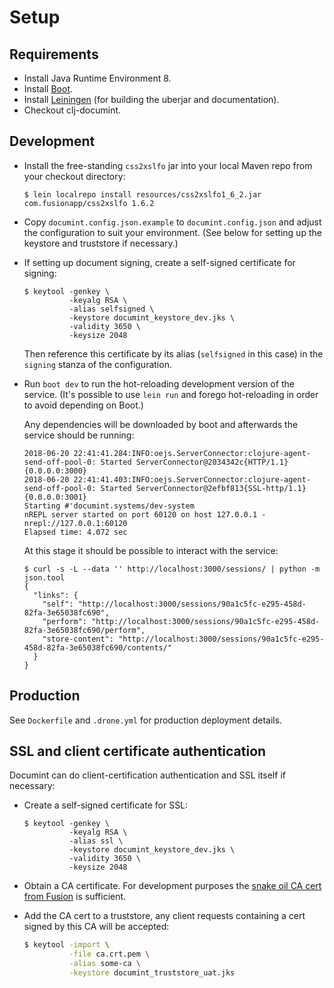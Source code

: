 # Setup

## Requirements

  * Install Java Runtime Environment 8.
  * Install [Boot](http://boot-clj.com/).
  * Install [Leiningen](https://leiningen.org/#install) (for building the uberjar
    and documentation).
  * Checkout clj-documint.

## Development

  * Install the free-standing `css2xslfo` jar into your local Maven repo from
    your checkout directory:

    ```
    $ lein localrepo install resources/css2xslfo1_6_2.jar com.fusionapp/css2xslfo 1.6.2
    ```
  * Copy `documint.config.json.example` to `documint.config.json` and adjust the
    configuration to suit your environment. (See below for setting up the keystore
    and truststore if necessary.)
  * If setting up document signing, create a self-signed certificate for signing:
  
    ```
    $ keytool -genkey \
              -keyalg RSA \
              -alias selfsigned \
              -keystore documint_keystore_dev.jks \
              -validity 3650 \
              -keysize 2048
    ```
    
    Then reference this certificate by its alias (`selfsigned` in this case) in
    the `signing` stanza of the configuration.
  * Run `boot dev` to run the hot-reloading development version of the service.
    (It's possible to use `lein run` and forego hot-reloading in order to avoid
    depending on Boot.)
  
    Any dependencies will be downloaded by boot and afterwards the service should
    be running:
  
    ```
    2018-06-20 22:41:41.284:INFO:oejs.ServerConnector:clojure-agent-send-off-pool-0: Started ServerConnector@2034342c{HTTP/1.1}{0.0.0.0:3000}
    2018-06-20 22:41:41.403:INFO:oejs.ServerConnector:clojure-agent-send-off-pool-0: Started ServerConnector@2efbf813{SSL-http/1.1}{0.0.0.0:3001}
    Starting #'documint.systems/dev-system
    nREPL server started on port 60120 on host 127.0.0.1 - nrepl://127.0.0.1:60120
    Elapsed time: 4.072 sec
    ```
    
    At this stage it should be possible to interact with the service:
  
    ```
    $ curl -s -L --data '' http://localhost:3000/sessions/ | python -m json.tool
    {
      "links": {
        "self": "http://localhost:3000/sessions/90a1c5fc-e295-458d-82fa-3e65038fc690",
        "perform": "http://localhost:3000/sessions/90a1c5fc-e295-458d-82fa-3e65038fc690/perform",
        "store-content": "http://localhost:3000/sessions/90a1c5fc-e295-458d-82fa-3e65038fc690/contents/"
      }
    }
    ```

## Production

See `Dockerfile` and `.drone.yml` for production deployment details.

## SSL and client certificate authentication

Documint can do client-certification authentication and SSL itself if necessary:

  * Create a self-signed certificate for SSL:
  
    ```
    $ keytool -genkey \
              -keyalg RSA \
              -alias ssl \
              -keystore documint_keystore_dev.jks \
              -validity 3650 \
              -keysize 2048
    ```
  * Obtain a CA certificate. For development purposes the [snake oil CA cert from Fusion](https://raw.githubusercontent.com/fusionapp/fusion/master/fusion/test/services/data/snake-oil-ca.crt.pem) is sufficient.
  * Add the CA cert to a truststore, any client requests containing a cert signed
    by this CA will be accepted:
  
    ```sh
    $ keytool -import \
              -file ca.crt.pem \
              -alias some-ca \
              -keystore documint_truststore_uat.jks
    ```
